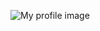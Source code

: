 ![My profile image](https://avatars.githubusercontent.com/u/111124688?s=400&u=6e9649c5963c01c3b63306847aa735494bd6ea30&v=4)
